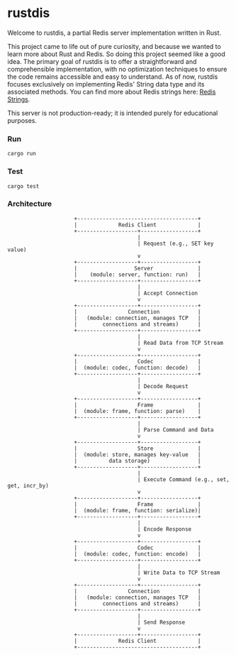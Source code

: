 # rustdis

Welcome to rustdis, a partial Redis server implementation written in Rust.

This project came to life out of pure curiosity, and because we wanted to learn more about Rust and Redis. So doing this project seemed like a good idea.
The primary goal of rustdis is to offer a straightforward and comprehensible implementation, with no optimization techniques to ensure the code remains accessible and easy to understand.
As of now, rustdis focuses exclusively on implementing Redis' String data type and its associated methods. You can find more about Redis strings here: [Redis Strings](https://redis.io/docs/data-types/strings/).

This server is not production-ready; it is intended purely for educational purposes.

### Run
```shell
cargo run
```
### Test
```shell
cargo test
```
### Architecture

                         +--------------------------------------+
                         |             Redis Client             |
                         +-------------------+------------------+
                                             |
                                             | Request (e.g., SET key value)
                                             v
                         +-------------------+------------------+
                         |                  Server              |
                         |    (module: server, function: run)   |
                         +-------------------+------------------+
                                             |
                                             | Accept Connection
                                             v
                         +-------------------+------------------+
                         |                Connection            |
                         |   (module: connection, manages TCP   |
                         |        connections and streams)      |
                         +-------------------+------------------+
                                             |
                                             | Read Data from TCP Stream
                                             v
                         +-------------------+------------------+
                         |                   Codec              |
                         |  (module: codec, function: decode)   |
                         +-------------------+------------------+
                                             |
                                             | Decode Request
                                             v
                         +-------------------+------------------+
                         |                   Frame              |
                         |  (module: frame, function: parse)    |
                         +-------------------+------------------+
                                             |
                                             | Parse Command and Data
                                             v
                         +-------------------+------------------+
                         |                   Store              |
                         |  (module: store, manages key-value   |
                         |          data storage)               |
                         +-------------------+------------------+
                                             |
                                             | Execute Command (e.g., set, get, incr_by)
                                             v
                         +-------------------+------------------+
                         |                   Frame              |
                         |  (module: frame, function: serialize)|
                         +-------------------+------------------+
                                             |
                                             | Encode Response
                                             v
                         +-------------------+------------------+
                         |                   Codec              |
                         |  (module: codec, function: encode)   |
                         +-------------------+------------------+
                                             |
                                             | Write Data to TCP Stream
                                             v
                         +-------------------+------------------+
                         |                Connection            |
                         |   (module: connection, manages TCP   |
                         |        connections and streams)      |
                         +-------------------+------------------+
                                             |
                                             | Send Response
                                             v
                         +-------------------+------------------+
                         |             Redis Client             |
                         +--------------------------------------+
